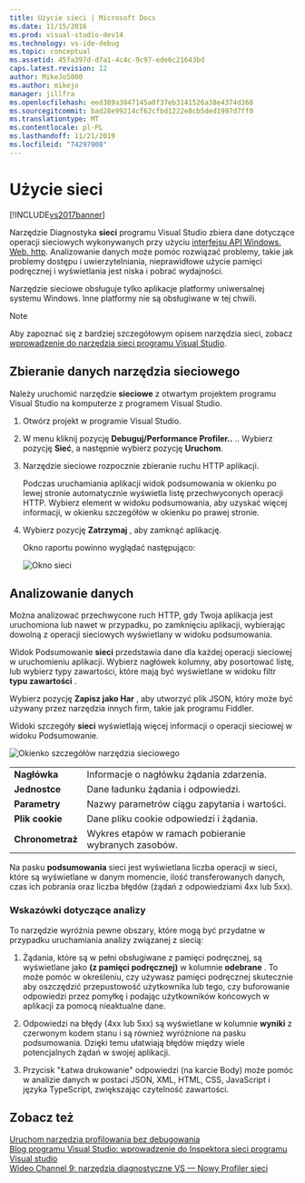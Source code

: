 ```yaml
---
title: Użycie sieci | Microsoft Docs
ms.date: 11/15/2016
ms.prod: visual-studio-dev14
ms.technology: vs-ide-debug
ms.topic: conceptual
ms.assetid: 45fa397d-d7a1-4c4c-9c97-ede6c21643bd
caps.latest.revision: 12
author: MikeJo5000
ms.author: mikejo
manager: jillfra
ms.openlocfilehash: eed389a3847145a0f37eb3141526a38e4374d368
ms.sourcegitcommit: bad28e99214cf62cfbd1222e8cb5ded1997d7ff0
ms.translationtype: MT
ms.contentlocale: pl-PL
ms.lasthandoff: 11/21/2019
ms.locfileid: "74297908"
---
```

# <a name="network-usage"></a>Użycie sieci
[!INCLUDE[vs2017banner](../includes/vs2017banner.md)]

Narzędzie Diagnostyka **sieci** programu Visual Studio zbiera dane dotyczące operacji sieciowych wykonywanych przy użyciu [interfejsu API Windows. Web. http](https://msdn.microsoft.com/library/windows/apps/windows.web.http.aspx). Analizowanie danych może pomóc rozwiązać problemy, takie jak problemy dostępu i uwierzytelniania, nieprawidłowe użycie pamięci podręcznej i wyświetlania jest niska i pobrać wydajności.  
  
 Narzędzie sieciowe obsługuje tylko aplikacje platformy uniwersalnej systemu Windows. Inne platformy nie są obsługiwane w tej chwili.  
  
> [!NOTE]
> Aby zapoznać się z bardziej szczegółowym opisem narzędzia sieci, zobacz [wprowadzenie do narzędzia sieci programu Visual Studio](https://devblogs.microsoft.com/visualstudio/?m=20155).  
  
## <a name="collecting-network-tool-data"></a>Zbieranie danych narzędzia sieciowego  
 Należy uruchomić narzędzie **sieciowe** z otwartym projektem programu Visual Studio na komputerze z programem Visual Studio.  
  
1. Otwórz projekt w programie Visual Studio.  
  
2. W menu kliknij pozycję **Debuguj/Performance Profiler..** .. Wybierz pozycję **Sieć**, a następnie wybierz pozycję **Uruchom**.  
  
3. Narzędzie sieciowe rozpocznie zbieranie ruchu HTTP aplikacji.  
  
    Podczas uruchamiania aplikacji widok podsumowania w okienku po lewej stronie automatycznie wyświetla listę przechwyconych operacji HTTP. Wybierz element w widoku podsumowania, aby uzyskać więcej informacji, w okienku szczegółów w okienku po prawej stronie.  
  
4. Wybierz pozycję **Zatrzymaj** , aby zamknąć aplikację.  
  
   Okno raportu powinno wyglądać następująco:  
  
   ![Okno sieci](../profiling/media/network-fullwindow.png "NETWORK_FullWindow")  
  
## <a name="analyzing-data"></a>Analizowanie danych  
 Można analizować przechwycone ruch HTTP, gdy Twoja aplikacja jest uruchomiona lub nawet w przypadku, po zamknięciu aplikacji, wybierając dowolną z operacji sieciowych wyświetlany w widoku podsumowania.  
  
 Widok Podsumowanie **sieci** przedstawia dane dla każdej operacji sieciowej w uruchomieniu aplikacji. Wybierz nagłówek kolumny, aby posortować listę, lub wybierz typy zawartości, które mają być wyświetlane w widoku filtr **typu zawartości** .  
  
 Wybierz pozycję **Zapisz jako Har** , aby utworzyć plik JSON, który może być używany przez narzędzia innych firm, takie jak programu Fiddler.  
  
 Widoki szczegóły **sieci** wyświetlają więcej informacji o operacji sieciowej w widoku Podsumowanie.  
  
 ![Okienko szczegółów narzędzia sieciowego](../profiling/media/network-detailsviewpane.png "NETWORK_DetailsViewPane")  
  
|||  
|-|-|  
|**Nagłówka**|Informacje o nagłówku żądania zdarzenia.|  
|**Jednostce**|Dane ładunku żądania i odpowiedzi.|  
|**Parametry**|Nazwy parametrów ciągu zapytania i wartości.|  
|**Plik cookie**|Dane pliku cookie odpowiedzi i żądania.|  
|**Chronometraż**|Wykres etapów w ramach pobieranie wybranych zasobów.|  
  
 Na pasku **podsumowania** sieci jest wyświetlana liczba operacji w sieci, które są wyświetlane w danym momencie, ilość transferowanych danych, czas ich pobrania oraz liczba błędów (żądań z odpowiedziami 4xx lub 5xx).  
  
### <a name="analysis-tips"></a>Wskazówki dotyczące analizy  
 To narzędzie wyróżnia pewne obszary, które mogą być przydatne w przypadku uruchamiania analizy związanej z siecią:  
  
1. Żądania, które są w pełni obsługiwane z pamięci podręcznej, są wyświetlane jako **(z pamięci podręcznej)** w kolumnie **odebrane** . To może pomóc w określeniu, czy używasz pamięci podręcznej skutecznie aby oszczędzić przepustowość użytkownika lub tego, czy buforowanie odpowiedzi przez pomyłkę i podając użytkowników końcowych w aplikacji za pomocą nieaktualne dane.  
  
2. Odpowiedzi na błędy (4xx lub 5xx) są wyświetlane w kolumnie **wyniki** z czerwonym kodem stanu i są również wyróżnione na pasku podsumowania. Dzięki temu ułatwiają błędów między wiele potencjalnych żądań w swojej aplikacji.  
  
3. Przycisk "Łatwa drukowanie" odpowiedzi (na karcie Body) może pomóc w analizie danych w postaci JSON, XML, HTML, CSS, JavaScript i języka TypeScript, zwiększając czytelność zawartości.  
  
## <a name="see-also"></a>Zobacz też  
 [Uruchom narzędzia profilowania bez debugowania](https://msdn.microsoft.com/library/e97ce1a4-62d6-4b8e-a2f7-61576437ff01)   
 [Blog programu Visual Studio: wprowadzenie do Inspektora sieci programu Visual studio](https://go.microsoft.com/fwlink/?LinkId=535022)   
 [Wideo Channel 9: narzędzia diagnostyczne VS — Nowy Profiler sieci](https://channel9.msdn.com/Series/ConnectOn-Demand/206)
